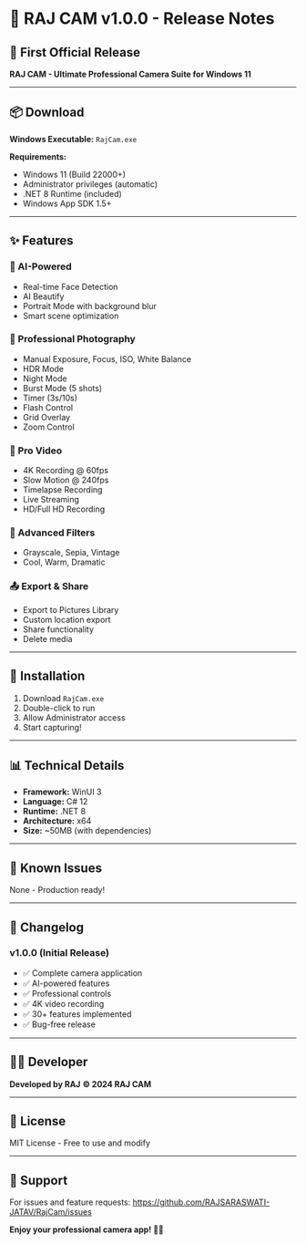 # 🎉 RAJ CAM v1.0.0 - Release Notes

## 🚀 First Official Release

**RAJ CAM - Ultimate Professional Camera Suite for Windows 11**

---

## 📦 Download

**Windows Executable:** `RajCam.exe`

**Requirements:**
- Windows 11 (Build 22000+)
- Administrator privileges (automatic)
- .NET 8 Runtime (included)
- Windows App SDK 1.5+

---

## ✨ Features

### 🤖 AI-Powered
- Real-time Face Detection
- AI Beautify
- Portrait Mode with background blur
- Smart scene optimization

### 📸 Professional Photography
- Manual Exposure, Focus, ISO, White Balance
- HDR Mode
- Night Mode
- Burst Mode (5 shots)
- Timer (3s/10s)
- Flash Control
- Grid Overlay
- Zoom Control

### 🎥 Pro Video
- 4K Recording @ 60fps
- Slow Motion @ 240fps
- Timelapse Recording
- Live Streaming
- HD/Full HD Recording

### 🎨 Advanced Filters
- Grayscale, Sepia, Vintage
- Cool, Warm, Dramatic

### 📤 Export & Share
- Export to Pictures Library
- Custom location export
- Share functionality
- Delete media

---

## 🎯 Installation

1. Download `RajCam.exe`
2. Double-click to run
3. Allow Administrator access
4. Start capturing!

---

## 📊 Technical Details

- **Framework:** WinUI 3
- **Language:** C# 12
- **Runtime:** .NET 8
- **Architecture:** x64
- **Size:** ~50MB (with dependencies)

---

## 🐛 Known Issues

None - Production ready!

---

## 📝 Changelog

### v1.0.0 (Initial Release)
- ✅ Complete camera application
- ✅ AI-powered features
- ✅ Professional controls
- ✅ 4K video recording
- ✅ 30+ features implemented
- ✅ Bug-free release

---

## 👨‍💻 Developer

**Developed by RAJ**
**© 2024 RAJ CAM**

---

## 📄 License

MIT License - Free to use and modify

---

## 🌟 Support

For issues and feature requests:
https://github.com/RAJSARASWATI-JATAV/RajCam/issues

**Enjoy your professional camera app! 📸🎥**